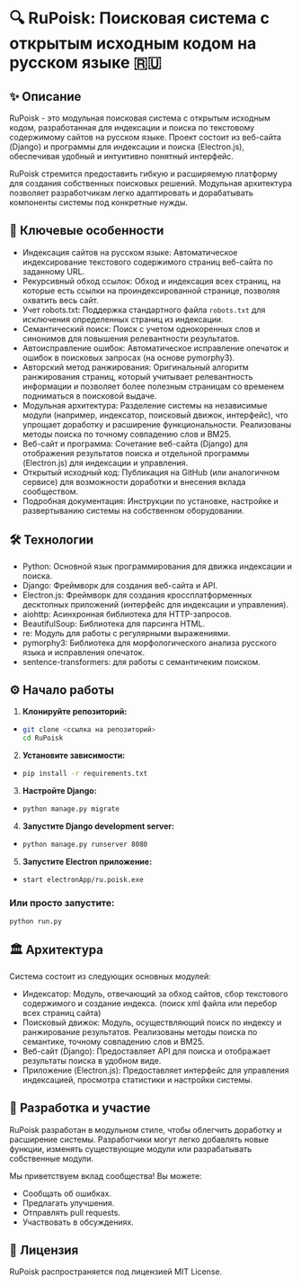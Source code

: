 # 🔍 RuPoisk: Поисковая система с открытым исходным кодом на русском языке 🇷🇺

## ✨ Описание

RuPoisk - это модульная поисковая система с открытым исходным кодом, разработанная для индексации и поиска по текстовому содержимому сайтов на русском языке. Проект состоит из веб-сайта (Django) и программы для индексации и поиска (Electron.js), обеспечивая удобный и интуитивно понятный интерфейс.

RuPoisk стремится предоставить гибкую и расширяемую платформу для создания собственных поисковых решений. Модульная архитектура позволяет разработчикам легко адаптировать и дорабатывать компоненты системы под конкретные нужды.

## 🚀 Ключевые особенности

*   Индексация сайтов на русском языке: Автоматическое индексирование текстового содержимого страниц веб-сайта по заданному URL.
*   Рекурсивный обход ссылок: Обход и индексация всех страниц, на которые есть ссылки на проиндексированной странице, позволяя охватить весь сайт.
*   Учет robots.txt: Поддержка стандартного файла `robots.txt` для исключения определенных страниц из индексации.
*   Семантический поиск: Поиск с учетом однокоренных слов и синонимов для повышения релевантности результатов.
*   Автоисправление ошибок: Автоматическое исправление опечаток и ошибок в поисковых запросах (на основе pymorphy3).
*   Авторский метод ранжирования: Оригинальный алгоритм ранжирования страниц, который учитывает релевантность информации и позволяет более полезным страницам со временем подниматься в поисковой выдаче.
*   Модульная архитектура: Разделение системы на независимые модули (например, индексатор, поисковый движок, интерфейс), что упрощает доработку и расширение функциональности. Реализованы методы поиска по точному совпадению слов и BM25.
*   Веб-сайт и программа: Сочетание веб-сайта (Django) для отображения результатов поиска и отдельной программы (Electron.js) для индексации и управления.
*   Открытый исходный код: Публикация на GitHub (или аналогичном сервисе) для возможности доработки и внесения вклада сообществом.
*   Подробная документация: Инструкции по установке, настройке и развертыванию системы на собственном оборудовании.

## 🛠️ Технологии

*   Python: Основной язык программирования для движка индексации и поиска.
*   Django: Фреймворк для создания веб-сайта и API.
*   Electron.js: Фреймворк для создания кроссплатформенных десктопных приложений (интерфейс для индексации и управления).
*   aiohttp: Асинхронная библиотека для HTTP-запросов.
*   BeautifulSoup: Библиотека для парсинга HTML.
*   re: Модуль для работы с регулярными выражениями.
*   pymorphy3: Библиотека для морфологического анализа русского языка и исправления опечаток.
*   sentence-transformers: для работы с семантичеким поиском.

## ⚙️ Начало работы

1.  **Клонируйте репозиторий:**

   *
        ```bash
        git clone <ссылка на репозиторий>
        cd RuPoisk
        ```

2.  **Установите зависимости:**

   *   
        ```bash
        pip install -r requirements.txt
        ```

3.  **Настройте Django:**

   *   
        ```bash
        python manage.py migrate
        ```

4.  **Запустите Django development server:**
   *
        ```bash
        python manage.py runserver 8080
        ```

5.  **Запустите Electron приложение:**
   * 
        ```bash
        start electronApp/ru.poisk.exe
        ```
        
###   Или просто запустите: 
```python run.py```


## 🏛️ Архитектура

Система состоит из следующих основных модулей:

*   Индексатор: Модуль, отвечающий за обход сайтов, сбор текстового содержимого и создание индекса. (поиск xml файла или перебор всех страниц сайта)
*   Поисковый движок: Модуль, осуществляющий поиск по индексу и ранжирование результатов. Реализованы методы поиска по семантике, точному совпадению слов и BM25.
*   Веб-сайт (Django): Предоставляет API для поиска и отображает результаты поиска в удобном виде.
*   Приложение (Electron.js): Предоставляет интерфейс для управления индексацией, просмотра статистики и настройки системы.

## 🤝 Разработка и участие

RuPoisk разработан в модульном стиле, чтобы облегчить доработку и расширение системы. Разработчики могут легко добавлять новые функции, изменять существующие модули или разрабатывать собственные модули.

Мы приветствуем вклад сообщества! Вы можете:

*   Сообщать об ошибках.
*   Предлагать улучшения.
*   Отправлять pull requests.
*   Участвовать в обсуждениях.

## 📝 Лицензия

RuPoisk распространяется под лицензией MIT License.
